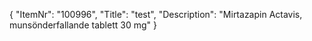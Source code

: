 {
  "ItemNr": "100996",
  "Title": "test",
  "Description": "Mirtazapin Actavis, munsönderfallande tablett 30 mg"
}